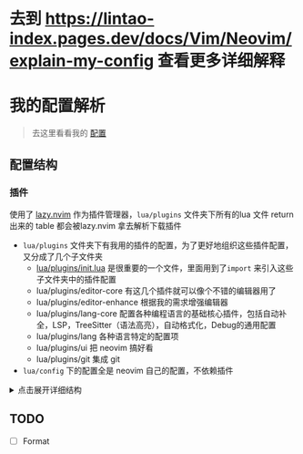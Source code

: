 # 去到 https://lintao-index.pages.dev/docs/Vim/Neovim/explain-my-config 查看更多详细解释

# 我的配置解析
> 去这里看看我的 [配置](https://github.com/LintaoAmons/CoolStuffes/tree/main/lazyvim/.config/nvim)

## 配置结构

### 插件

使用了 [lazy.nvim](./plugin-manager.md) 作为插件管理器，`lua/plugins` 文件夹下所有的lua 文件 return 出来的 table 都会被lazy.nvim 拿去解析下载插件

- `lua/plugins` 文件夹下有我用的插件的配置，为了更好地组织这些插件配置，又分成了几个子文件夹
    - [lua/plugins/init.lua](./lua/plugins/init) 是很重要的一个文件，里面用到了`import` 来引入这些子文件夹中的插件配置
    - lua/plugins/editor-core 有这几个插件就可以像个不错的编辑器用了
    - lua/plugins/editor-enhance 根据我的需求增强编辑器
    - lua/plugins/lang-core 配置各种编程语言的基础核心插件，包括自动补全，LSP，TreeSitter（语法高亮），自动格式化，Debug的通用配置
    - lua/plugins/lang 各种语言特定的配置项
    - lua/plugins/ui 把 neovim 搞好看
    - lua/plugins/git 集成 git
- `lua/config` 下的配置全是 neovim 自己的配置，不依赖插件

<details>
<summary>点击展开详细结构</summary>
```sh
.
├── init.lua
├── lua
│   ├── config
│   │   ├── autocmds.lua
│   │   ├── keymaps.lua
│   │   └── options.lua
│   ├── plugins
│   │   ├── init.lua
│   │   ├── editor-core
│   │   │   ├── commands.lua
│   │   │   ├── neo-tree.lua
│   │   │   ├── telescope.lua
│   │   │   └── vim-tmux-navigator.lua
│   │   ├── editor-enhance
│   │   │   ├── bookmarks.lua
│   │   │   ├── multi-cursor.lua
│   │   │   ├── ...
│   │   │   └── which-key.lua
│   │   ├── git
│   │   │   ├── diffview.lua
│   │   │   └── gitsign.lua
│   │   ├── lang
│   │   │   ├── example.lua
│   │   │   ├── ...
│   │   │   └── tsjs.lua
│   │   ├── lang-core
│   │   │   ├── cmp.lua
│   │   │   ├── debug.lua
│   │   │   ├── formatting.lua
│   │   │   ├── lsp.lua
│   │   │   ├── snippet.lua
│   │   │   └── treesitter.lua
│   │   └── ui
│   │       ├── ...
│   │       └── themes.lua
│   └── snippets
│       ├── ...
│       └── typescript.json
└── scratch_config.json
```
</details>

## TODO

- [ ] Format
